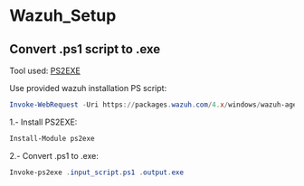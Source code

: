 # Wazuh_Setup

## Convert .ps1 script to .exe

Tool used: [PS2EXE](https://www.powershellgallery.com/packages/ps2exe/1.0.10)

Use provided wazuh installation PS script:

```powershell
Invoke-WebRequest -Uri https://packages.wazuh.com/4.x/windows/wazuh-agent-4.2.4-1.msi -OutFile wazuh-agent-4.2.4.msi; ./wazuh-agent-4.2.4.msi /q    WAZUH_MANAGER='coqv7avkc7r9.cloud.wazuh.com' WAZUH_REGISTRATION_SERVER='coqv7avkc7r9.cloud.wazuh.com' WAZUH_REGISTRATION_PASSWORD='********************************'
```

1.- Install PS2EXE:

```powershell
Install-Module ps2exe
```

2.- Convert .ps1 to .exe:

```powershell
Invoke-ps2exe .input_script.ps1 .output.exe
```
